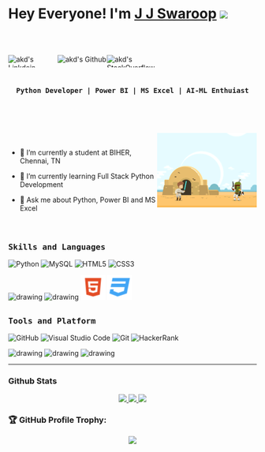# Hey Everyone! I'm [J J Swaroop](https://github.com/swaroop64) <img src="https://github.com/himanshusharma89/himanshusharma89/blob/master/Hi.gif" width="25px">
<br><br>

<a href="https://www.linkedin.com/in/jjswaroop22">
  <img align="left" alt="akd's Linkdein" width="100px" height="25px" src="https://img.shields.io/badge/Linkedin-0A66C2?style=for-the-badge&logo=Linkedin&logoColor=white" />
</a>

<a href="https://github.com/swaroop64">
  <img align="left" alt="akd's Github" width="100px" height="25px" src="https://img.shields.io/badge/Github-181717?style=for-the-badge&logo=Github&logoColor=white" />
</a>

<a href="https://stackoverflow.com/users/22644824/j-j-swaroop">
  <img align="left" alt="akd's StackOverflow" width="100px" height="25px" src="https://img.shields.io/badge/Stack%20Overflow-F58025?style=for-the-badge&logo=Stack%20Overflow&logoColor=white" />
</a>

<br><br>

## <p align="center"><h4 align="center"><samp>Python Developer | Power BI | MS Excel | AI-ML Enthuiast</samp></h4></p>
##

<br><br>
<div>
<img align="right" src="https://github.com/amandewatnitrr/amandewatnitrr/blob/main/terminal.gif" width="40%"/>
  <br>

- 🔭 I’m currently a student at BIHER, Chennai, TN
- 🌱 I’m currently learning Full Stack Python Development
- 💬 Ask me about Python, Power BI and MS Excel

  <br>
</div>

<div>

##
<h3><b><samp>Skills and Languages</samp></b></h3>

![Python](https://img.shields.io/badge/Python-3776AB?style=flat-square&logo=Python&logoColor=white)
![MySQL](https://img.shields.io/badge/MySQL-4479A1?style=flat-square&logo=MySQL&logoColor=white)
![HTML5](https://img.shields.io/badge/HTML5-E34F26?style=flat-square&logo=HTML5&logoColor=white)
![CSS3](https://img.shields.io/badge/CSS3-1572B6?style=flat-square&logo=CSS3&logoColor=white)


<span>

<img src="https://github.com/amandewatnitrr/amandewatnitrr/blob/main/imgs/python-5.svg" alt="drawing" width="50"/>
<img src="https://github.com/amandewatnitrr/amandewatnitrr/blob/main/imgs/mysql-6.svg" alt="drawing" width="50"/>
<img src="https://github.com/amandewatnitrr/amandewatnitrr/blob/main/imgs/html.svg" alt="drawing" width="50"/>
<img src="https://github.com/amandewatnitrr/amandewatnitrr/blob/main/imgs/css.svg" alt="drawing" width="50"/>

</span>

##
<h3><b><samp>Tools and Platform</samp></b></h3>

![GitHub](https://img.shields.io/badge/GitHub-181717?style=flat-square&logo=github)
![Visual Studio Code](https://img.shields.io/badge/Visual_Studio_Code-007ACC?style=flat-square&logo=Visual-Studio-Code&logoColor=white)
![Git](https://img.shields.io/badge/Git-F05032?style=flat-square&logo=Git&logoColor=white)
![HackerRank](https://img.shields.io/badge/HackerRank-107C10?style=flat-square&logo=HackerRank&logoColor=black)

<span>

<img src="https://github.com/amandewatnitrr/amandewatnitrr/blob/main/imgs/git-icon.svg" alt="drawing" width="40"/>
<img src="https://github.com/amandewatnitrr/amandewatnitrr/blob/main/imgs/hackerrank.svg" alt="drawing" width="50"/>
<img src="https://github.com/amandewatnitrr/amandewatnitrr/blob/main/imgs/visual-studio-code.svg" alt="drawing" width="40"/>
</span>
<hr> 

### Github Stats
  
<p align="center">
  <a href="https://github.com/swaroop64"><span>
    <img height="48%" src="https://github-readme-stats.vercel.app/api?username=swaroop64&count_private=true&show_icons=true&theme=tokyonight&&include_all_commits=true"/>
    <img width="48%" src="https://github-readme-streak-stats.herokuapp.com/?user=swaroop64&theme=tokyonight" />
    <img height="180em" src="https://github-readme-stats-eight-theta.vercel.app/api/top-langs/?username=swaroop64&layout=compact&langs_count=8&theme=tokyonight"/>
    </span></a>
</p>
  
<be>

### 🏆 GitHub Profile Trophy:
<p align="center">
<a href="https://github.com/ryo-ma/github-profile-trophy">
  <img width=800 src="https://github-profile-trophy.vercel.app/?username=swaroop64&column=8&theme=onedark&no-frame=true&no-bg=true"/>
</a>
</p>

<br>  
